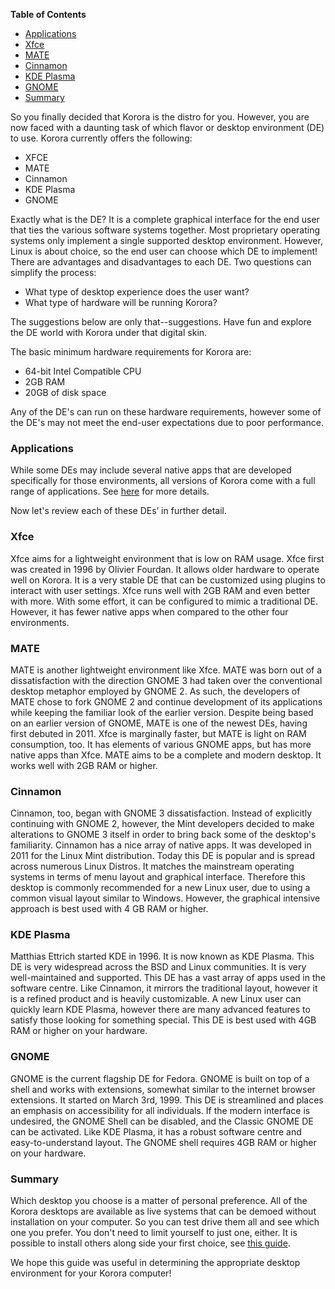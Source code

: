 


**Table of Contents**  

- [Applications](#applications)
- [Xfce](#xfce)
- [MATE](#mate)
- [Cinnamon](#cinnamon)
- [KDE Plasma](#kde-plasma)
- [GNOME](#gnome)
- [Summary](#summary)




So you finally decided that Korora is the distro for you. However, you are now faced with a daunting task of which flavor or desktop environment (DE) to use. Korora currently offers the following: 
- XFCE 
- MATE 
- Cinnamon
- KDE Plasma 
- GNOME 

Exactly what is the DE? It is a complete graphical interface for the end user that ties the various software systems together. Most proprietary operating systems only implement a single supported desktop environment. However, Linux is about choice, so the end user can choose which DE to implement!
There are advantages and disadvantages to each DE. Two questions can simplify the process: 
- What type of desktop experience does the user want? 
- What type of hardware will be running Korora? 

The suggestions below are only that--suggestions. Have fun and explore the DE world with Korora under that digital skin.

The basic minimum hardware requirements for Korora are: 
- 64-bit Intel Compatible CPU 
- 2GB RAM
- 20GB of disk space 

Any of the DE's can run on these hardware requirements, however some of the DE's may not meet the end-user expectations due to poor performance.  


<a name="applications"></a>
### Applications ###
While some DEs may include several native apps that are developed specifically for those environments, all versions of Korora come with a full range of applications. See [here](https://kororaproject.org/discover) for more details.

Now let's review each of these DEs’ in further detail.


<a name="xfce"></a>
### Xfce ###
Xfce aims for a lightweight environment that is low on RAM usage. Xfce first was created in 1996 by Olivier Fourdan. It allows older hardware to operate well on Korora. It is a very stable DE that can be customized using plugins to interact with user settings. Xfce runs well with 2GB RAM and even better with more. With some effort, it can be configured to mimic a traditional DE. However, it has fewer native apps when compared to the other four environments.

<a name="mate"></a>
### MATE ###
MATE is another lightweight environment like Xfce. MATE was born out of a dissatisfaction with the direction GNOME 3 had taken over the conventional desktop metaphor employed by GNOME 2. As such, the developers of MATE chose to fork GNOME 2 and continue development of its applications while keeping the familiar look of the earlier version. Despite being based on an earlier version of GNOME, MATE is one of the newest DEs, having first debuted in 2011. Xfce is marginally faster, but MATE is light on RAM consumption, too. It has elements of various GNOME apps, but has more native apps than Xfce.  MATE aims to be a complete and modern desktop. It works well with 2GB RAM or higher.

<a name="cinnamon"></a>
### Cinnamon ###
Cinnamon, too, began with GNOME 3 dissatisfaction. Instead of explicitly continuing with GNOME 2, however, the Mint developers decided to make alterations to GNOME 3 itself in order to bring back some of the desktop's familiarity. Cinnamon has a nice array of native apps.  It was developed in 2011 for the Linux Mint distribution. Today this DE is popular and is spread across numerous Linux Distros. It matches the mainstream operating systems in terms of menu layout and graphical interface. Therefore this desktop is commonly recommended for a new Linux user, due to using a common visual layout similar to Windows. However, the graphical intensive approach is best used with 4 GB RAM or higher.

<a name="kde-plasma"></a>
### KDE Plasma ###
Matthias Ettrich started KDE in 1996. It is now known as KDE Plasma. This DE is very widespread across the BSD and Linux communities. It is very well-maintained and supported. This DE has a vast array of apps used in the software centre. Like Cinnamon, it mirrors the traditional layout, however it is a refined product and is heavily customizable. A new Linux user can quickly learn KDE Plasma, however there are many advanced features to satisfy those looking for something special. This DE is best used with 4GB RAM or higher on your hardware.

<a name="gnome"></a>
### GNOME ###
GNOME is the current flagship DE for Fedora. GNOME is built on top of a shell and works with extensions, somewhat similar to the internet browser extensions. It started on March 3rd, 1999. This DE is streamlined and places an emphasis on accessibility for all individuals. If the modern interface is undesired, the GNOME Shell can be disabled, and the Classic GNOME DE can be activated. Like KDE Plasma, it has a robust software centre and easy-to-understand layout. The GNOME shell requires 4GB RAM or higher on your hardware.

<a name="summary"></a>
### Summary ###
Which desktop you choose is a matter of personal preference. All of the Korora desktops are available as live systems that can be demoed without installation on your computer. So you can test drive them all and see which one you prefer. You don't need to limit yourself to just one, either. It is possible to install others along side your first choice, see [this guide](https://github.com/kororaproject/kp-documentation/wiki/Installing-Other-Desktops). 


We hope this guide was useful in determining the appropriate desktop environment for your Korora computer!
